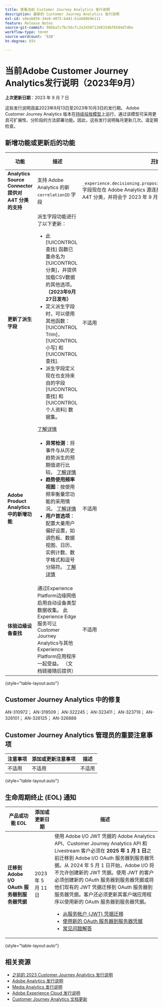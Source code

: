 ```yaml
---
title: 查看当前 Customer Journey Analytics 发行说明
description: 最新的 Customer Journey Analytics 发行说明
exl-id: e8eab856-34e0-4875-b441-b1e680b9e111
feature: Release Notes
source-git-commit: 98bba7c7bc56cfc2a2436f13d833dbf6504d7d6e
workflow-type: tm+mt
source-wordcount: '528'
ht-degree: 65%

---
```


# 当前Adobe Customer Journey Analytics发行说明（2023年9月）

**上次更新日期**：2023 年 9 月 7 日

这些发行说明涵盖2023年9月13日至2023年10月3日的发行期。 Adobe Customer Journey Analytics 版本在[持续投放模型](releases.md)上运行，通过该模型可采用更具可扩展性、分阶段的方法部署功能。因此，这些发行说明每月更新几次。请定期检查。

## 新增功能或更新后的功能

| 功能 | 描述 | [开始推出](releases.md) | [正式发布](releases.md) |
| ----------- | ---------- | ------- | ---- |
| **Analytics Source Connector 提供对 A4T 分类的支持** | 支持 Adobe Analytics 的新 `correlationID` 字段 | `_experience.decisioning.propositions.scopeDetails.correlationID` 字段现在在 Adob&#x200B;&#x200B;e Analytics 源连接器架构中可用。该字段用于支持 A4T 分类，并将会于 2023 年 9 月开始填充。 | | 不适用 | 2023 年 9 月 12 日 |
| **更新了派生字段** | 派生字段功能进行了以下更新：<ul><li>此 [!UICONTROL 查找] 函数已重命名为 [!UICONTROL 分类]，并提供加载CSV数据的其他选项。 **（2023年9月27日发布）**</li><li>定义派生字段时，可以使用其他函数： [!UICONTROL Trim]， [!UICONTROL 小写] 和 [!UICONTROL 查找].</li><li>派生字段定义现在也支持来自的字段 [!UICONTROL 查找] 和 [!UICONTROL 个人资料] 数据集。</li></ul>[了解详情](/help/data-views/derived-fields/derived-fields.md) | 不适用 | 2023 年 9 月 13 日 |
| **Adobe Product Analytics中的新增功能** | <ul><li>**异常检测**：将事件与从历史趋势派生的预期值进行比较。 [了解详情](https://experienceleague.adobe.com/docs/analytics-platform/using/guided-analysis/overview.html)</li><li>**趋势使用频率视图**：按使用频率衡量您功能的采用情况。 [了解详情](https://experienceleague.adobe.com/docs/analytics-platform/using/guided-analysis/trends/frequency.html)</li><li>**用户首选项**：配置大量用户偏好设置，如调色板、数据视图、日历、实例计数、数字格式和逗号分隔符。 [了解详情](https://experienceleague.adobe.com/docs/analytics-platform/using/guided-analysis/overview.html)</li></ul> | 不适用 | 2023 年 9 月 18 日 |
| **体验边缘设备查找** | 通过Experience Platform边缘网络启用自动设备类型数据收集。 此Experience Edge服务可让Customer Journey Analytics与其他Experience Platform应用程序一起受益。 （文档链接随后提供） | 不适用 | 2023 年 9 月 27 日 |

{style="table-layout:auto"}

## Customer Journey Analytics 中的修复

AN-310972； AN-319509； AN-322245； AN-323411； AN-323719； AN-326101； AN-326125； AN-326888


## Customer Journey Analytics 管理员的重要注意事项

| 注意事项 | 添加或更新注意事项 | 描述 |
| --- | --- | --- |
| 不适用 | 不适用 | 不适用 |

{style="table-layout:auto"}

## 生命周期终止 (EOL) 通知

| 产品或功能 EOL | 添加或更新日期 | 描述 |
| --- | --- | --- |
| **迁移到 Adobe I/O OAuth 服务器到服务器凭据** | 2023 年 5 月 11 日 | 使用 Adobe I/O JWT 凭据的 Adobe Analytics API、Customer Journey Analytics API 和 Livestream 客户必须在 **2025 年 1 月 1 日**&#x200B;之前迁移到 Adobe I/O OAuth 服务器到服务器凭据。从 2024 年 5 月 1 日开始，Adobe I/O 将不允许创建新的 JWT 凭据。使用 JWT 的客户必须创建新的 OAuth 服务器到服务器凭据或将他们现有的 JWT 凭据迁移到 OAuth 服务器到服务器凭据。客户还必须更新其客户端应用程序以使用新的 OAuth 服务器到服务器凭据。 <ul><li>[从服务帐户 (JWT) 凭据迁移](https://developer.adobe.com/developer-console/docs/guides/authentication/ServerToServerAuthentication/migration/)</li><li>[使用新的 OAuth 服务器到服务器凭据](https://developer.adobe.com/developer-console/docs/guides/authentication/ServerToServerAuthentication/implementation/)</li><li>[常见问题解答](https://developer.adobe.com/developer-console/docs/guides/authentication/ServerToServerAuthentication/faqs/)</li></ul> |

{style="table-layout:auto"}


## 相关资源

* [之前的 2023 Customer Journey Analytics 发行说明](/help/release-notes/2023.md)
* [Adobe Analytics 发行说明](https://experienceleague.adobe.com/docs/analytics/release-notes/latest.html?lang=zh-Hans)
* [Media Analytics 发行说明](https://experienceleague.adobe.com/docs/media-analytics/using/additional-resources/release-notes.html?lang=zh-Hans)
* [Adobe Experience Cloud 发行说明](https://experienceleague.adobe.com/docs/release-notes/experience-cloud/current.html?lang=zh-Hans)
* [Customer Journey Analytics 文档更新](/help/release-notes/doc-changes.md)
